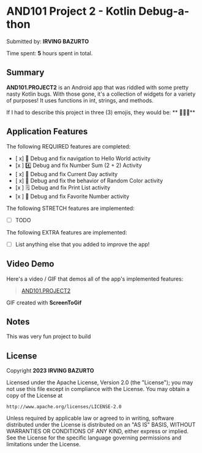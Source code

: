 
# AND101 Project 2 - Kotlin Debug-a-thon

Submitted by: **IRVING BAZURTO**

Time spent: **5** hours spent in total.

## Summary

**AND101.PROJECT2** is an Android app that was riddled with some pretty nasty Kotlin bugs.  With those gone, it's a collection of widgets for a variety of purposes!  It uses functions in int, strings, and methods. 

If I had to describe this project in three (3) emojis, they would be: ** 📱🔵🎨**

## Application Features


The following REQUIRED features are completed:

- [ x] 👋 Debug and fix navigation to Hello World activity
- [x ] 4️⃣ Debug and fix Number Sum (2 + 2) Activity
- [ x] 📅 Debug and fix Current Day activity 
- [ x] 🌈 Debug and fix the behavior of Random Color activity
- [x ] 🗒️ Debug and fix Print List activity
- [x ] 💯 Debug and fix Favorite Number activity

The following STRETCH features are implemented:

- [ ] TODO

The following EXTRA features are implemented:

- [ ] List anything else that you added to improve the app!

## Video Demo

Here's a video / GIF that demos all of the app's implemented features:


<blockquote class="imgur-embed-pub" lang="en" data-id="a/e1DEhK6"  ><a href="//imgur.com/a/e1DEhK6">AND101.PROJECT2</a></blockquote><script async src="//s.imgur.com/min/embed.js" charset="utf-8"></script>

GIF created with **ScreenToGif**

<!-- Recommended tools:
- [Kap](https://getkap.co/) for macOS
- [ScreenToGif](https://www.screentogif.com/) for Windows
- [peek](https://github.com/phw/peek) for Linux. -->

## Notes

This was very fun project to build

## License

Copyright **2023** **IRVING BAZURTO**

Licensed under the Apache License, Version 2.0 (the "License");
you may not use this file except in compliance with the License.
You may obtain a copy of the License at

    http://www.apache.org/licenses/LICENSE-2.0

Unless required by applicable law or agreed to in writing, software
distributed under the License is distributed on an "AS IS" BASIS,
WITHOUT WARRANTIES OR CONDITIONS OF ANY KIND, either express or implied.
See the License for the specific language governing permissions and
limitations under the License.
